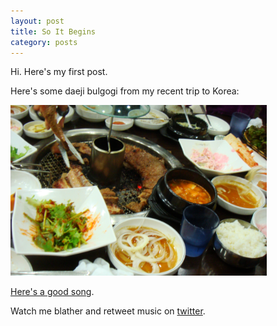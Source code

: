 ```yaml
---
layout: post
title: So It Begins
category: posts
---
```


Hi.
Here's my first post.

Here's some daeji bulgogi from my recent trip to Korea:

<img src="/images/daeji-bulgogi.jpg" alt="pork-bulgogi" style="width: 410px;"/>


[Here's a good song][rabbit].

Watch me blather and retweet music on
[twitter][twitter].

[rabbit]: http://youtu.be/YNWFHpPu1qs
[twitter]: https://twitter.com/donkeypetoncle